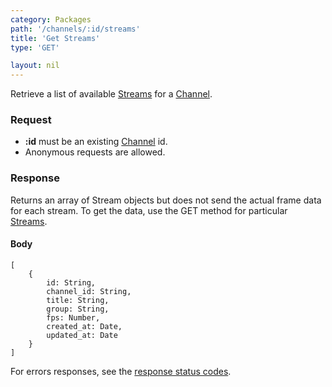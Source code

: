 ```yaml
---
category: Packages
path: '/channels/:id/streams'
title: 'Get Streams'
type: 'GET'

layout: nil
---
```


Retrieve a list of available [Streams](#/get-stream) for a [Channel](#/get-channel).

### Request

* **:id** must be an existing [Channel](#/get-channel) id.
* Anonymous requests are allowed.

### Response

Returns an array of Stream objects but does not send the actual frame data for each stream. To get the data, use the GET method for particular [Streams](#/get-stream).

#### Body

    [
        {
            id: String,
            channel_id: String,
            title: String,
            group: String,
            fps: Number,
            created_at: Date,
            updated_at: Date
        }
    ]

For errors responses, see the [response status codes](#/response-status-codes).